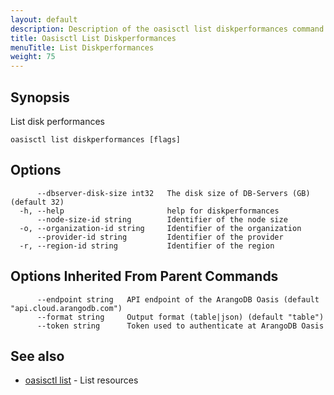 ```yaml
---
layout: default
description: Description of the oasisctl list diskperformances command
title: Oasisctl List Diskperformances
menuTitle: List Diskperformances
weight: 75
---
```

## Synopsis
List disk performances

```
oasisctl list diskperformances [flags]
```

## Options
```
      --dbserver-disk-size int32   The disk size of DB-Servers (GB) (default 32)
  -h, --help                       help for diskperformances
      --node-size-id string        Identifier of the node size
  -o, --organization-id string     Identifier of the organization
      --provider-id string         Identifier of the provider
  -r, --region-id string           Identifier of the region
```

## Options Inherited From Parent Commands
```
      --endpoint string   API endpoint of the ArangoDB Oasis (default "api.cloud.arangodb.com")
      --format string     Output format (table|json) (default "table")
      --token string      Token used to authenticate at ArangoDB Oasis
```

## See also
* [oasisctl list](_index.md)	 - List resources

